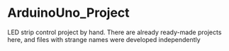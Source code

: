 # ArduinoUno_Project

LED strip control project by hand.
There are already ready-made projects here, and files with strange names were developed independently
